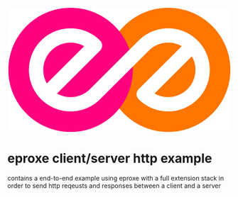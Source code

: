 <p align="center">
	<img src="../images/eproxe.svg"/>
</p>

# eproxe client/server http example

contains a end-to-end example using eproxe with a full extension stack in order to send http reqeusts and responses between a client and a server
